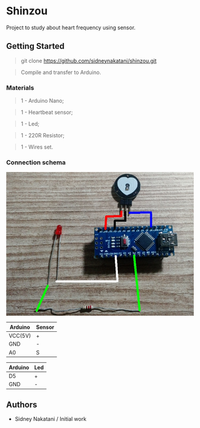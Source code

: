 # Shinzou

Project to study about heart frequency using sensor.

## Getting Started

> git clone https://github.com/sidneynakatani/shinzou.git

> Compile and transfer to Arduino.

### Materials

> 1 - Arduino Nano;

> 1 - Heartbeat sensor;

> 1 - Led;

> 1 - 220R Resistor;

> 1 - Wires set.

### Connection schema

![](https://github.com/sidneynakatani/shinzou/blob/master/resource/img/schema.jpeg)

|  Arduino 	|  Sensor	|  
|   ---	    |  ---    |
|   VCC(5V)	|   +     |
|   GND     |   -     |
|   A0	    |   S     |


|  Arduino 	|  Led	|  
|   ---	    |  ---  |
|   D5	    |   +   |
|   GND     |   -   |

## Authors

- Sidney Nakatani / Initial work
